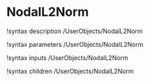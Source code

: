 <!-- MOOSE Documentation Stub: Remove this when content is added. -->

# NodalL2Norm
!syntax description /UserObjects/NodalL2Norm

!syntax parameters /UserObjects/NodalL2Norm

!syntax inputs /UserObjects/NodalL2Norm

!syntax children /UserObjects/NodalL2Norm
